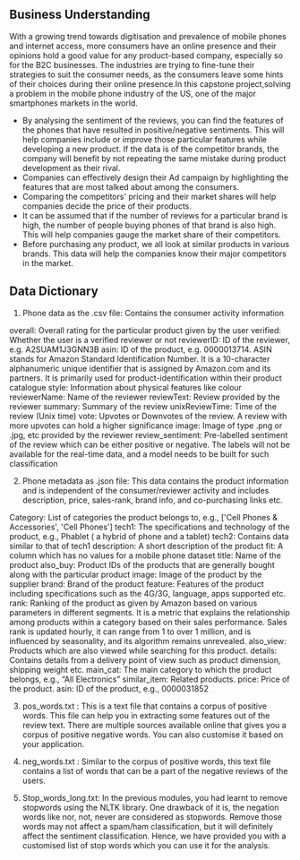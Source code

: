 ## Business Understanding

With a growing trend towards digitisation and prevalence of mobile phones and internet access, more consumers have an online presence and their opinions hold a good value 
for any product-based company, especially so for the B2C businesses. The industries are trying to fine-tune their strategies to suit the consumer needs, as the consumers
leave some hints of their choices during their online presence.In this capstone project,solving a problem in the mobile phone industry of the US, one of the 
major smartphones markets in the world. 

* By analysing the sentiment of the reviews, you can find the features of the phones that have resulted in positive/negative sentiments. This will help companies include or 
  improve those particular features while developing a new product. If the data is of the competitor brands, the company will benefit by not repeating the same mistake during 
  product development as their rival.
* Companies can effectively design their Ad campaign by highlighting the features that are most talked about among the consumers.
* Comparing the competitors' pricing and their market shares will help companies decide the price of their products.
* It can be assumed that if the number of reviews for a particular brand is high, the number of people buying phones of that brand is also high. This will help companies 
  gauge the market share of their competitors.
* Before purchasing any product, we all look at similar products in various brands. This data will help the companies know their major competitors in the market. 
 
 
## Data Dictionary
1. Phone data as the .csv file: Contains the consumer activity information 

overall:  Overall rating for the particular product given by the user
verified: Whether the user is a verified reviewer or not
reviewerID: ID of the reviewer, e.g. A2SUAM1J3GNN3B
asin:  ID of the product, e.g. 0000013714. ASIN stands for Amazon Standard Identification Number. It is a 10-character alphanumeric unique identifier that is assigned by
Amazon.com and its partners. It is primarily used for product-identification within their product catalogue
style: Information about physical features like colour
reviewerName: Name of the reviewer
reviewText: Review provided by the reviewer
summary: Summary of the review
unixReviewTime: Time of the review (Unix time)
vote: Upvotes or Downvotes of the review. A review with more upvotes can hold a higher significance
image: Image of type .png or .jpg, etc provided by the reviewer
review_sentiment: Pre-labelled sentiment of the review which can be either positive or negative. The labels will not be available for the real-time data, and a model 
needs to be built for such classification
 

2. Phone metadata as .json file: This data contains the product information and is independent of the consumer/reviewer activity and includes description, 
price, sales-rank, brand info, and co-purchasing links etc.

Category:  List of categories the product belongs to, e.g., ['Cell Phones & Accessories', 'Cell Phones']
tech1:  The specifications and technology of the product, e.g., Phablet ( a hybrid of phone and a tablet)
tech2:  Contains data similar to that of tech1
description: A short description of the product
fit: A column which has no values for a mobile phone dataset 
title: Name of the product
also_buy: Product IDs of the products that are generally bought along with the particular product
image: Image of the product by the supplier
brand: Brand of the product
feature: Features of the product including specifications such as the 4G/3G, language, apps supported etc.
rank: Ranking of the product as given by Amazon based on various parameters in different segments. It is a metric that explains the relationship among products within
a category based on their sales performance. Sales rank is updated hourly, it can range from 1 to over 1 million, and is influenced by seasonality, and its algorithm remains unrevealed.
also_view: Products which are also viewed while searching for this product.
details: Contains details from a delivery point of view such as product dimension, shipping weight etc.
main_cat: The main category to which the product belongs, e.g., “All Electronics”
similar_item: Related products.
price: Price of the product.
asin: ID of the product, e.g., 0000031852


3. pos_words.txt : This is a text file that contains a corpus of positive words. This file can help you in extracting some features out of the review text. There are multiple 
   sources available online that gives you a corpus of positive negative words. You can also customise it based on your application.
 

4. neg_words.txt : Similar to the corpus of positive words, this text file contains a list of words that can be a part of the negative reviews of the users.


5. Stop_words_long.txt: In the previous modules, you had learnt to remove stopwords using the NLTK library. One drawback of it is, the negation words like nor, not, never are 
considered as stopwords. Remove those words may not affect a spam/ham classification, but it will definitely affect the sentiment classification. Hence, we have provided you 
with a customised list of stop words which you can use it for the analysis.
